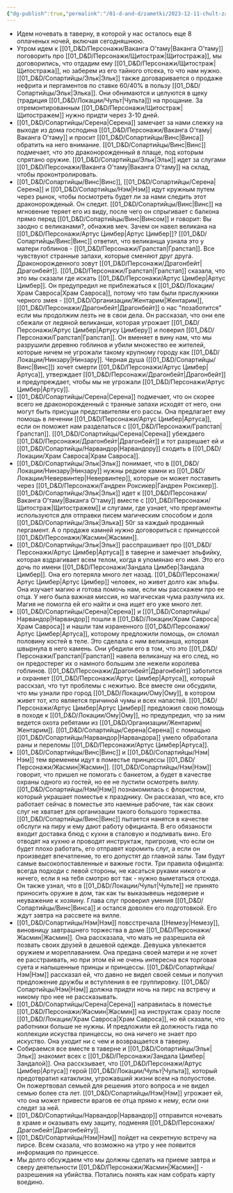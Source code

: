 ```yaml
---
{"dg-publish":true,"permalink":"/01-d-and-d/zametki/2023-12-11-chult-zametki-o-sessii/","created":"2024-11-09T09:06:49.774+03:00","updated":"2024-03-05T00:28:55.059+03:00"}
---
```




- Идем ночевать в таверну, в которой у нас осталось еще 8 оплаченых ночей, включая сегодняшнюю.
- Утром идем к [[01_D&D/Персонажи/Ваканга О’таму\|Ваканга О’таму]] поговорить про [[01_D&D/Персонажи/Щитостраж\|Щитостража]], мы договорились, что отдадим ему [[01_D&D/Персонажи/Щитостраж\|Щитостража]], но заберем из его тайного отсека, то что нам нужно. [[01_D&D/Сопартийцы/Эльк\|Эльк]] также договаривается о продаже нефрита и пергаментов по ставке 60/40% в пользу [[01_D&D/Сопартийцы/Эльк\|Элька]]. Они обнимаются и целуются в щеку (традиция [[01_D&D/Локации/Чульт\|Чульта]]) на прощание. За отремонтированным [[01_D&D/Персонажи/Щитостраж\|Щитостражем]] нужно придти через 3-10 дней.
- [[01_D&D/Сопартийцы/Серена\|Серена]] замечает за нами слежку на выходе из дома господина [[01_D&D/Персонажи/Ваканга О’таму\|Ваканга О’таму]] и просит [[01_D&D/Сопартийцы/Винс\|Винса]] обратить на него внимание. [[01_D&D/Сопартийцы/Винс\|Винс]] подмечает, что это драконорожденный в плаще, под которым спрятано оружие. [[01_D&D/Сопартийцы/Эльк\|Эльк]] идет за слугами [[01_D&D/Персонажи/Ваканга О’таму\|Ваканга О’таму]] на склад, чтобы проконтролировать. 
- [[01_D&D/Сопартийцы/Винс\|Винс]], [[01_D&D/Сопартийцы/Серена\|Серена]] и [[01_D&D/Сопартийцы/Нэм\|Нэм]] идут кружным путем через рынок, чтобы посмотреть будет ли за нами следить этот драконорожденый. Он следит. [[01_D&D/Сопартийцы/Винс\|Винс]] на мгновение теряет его из виду, после чего он спрыгивает с балкона прямо перед [[01_D&D/Сопартийцы/Винс\|Винсом]] и говорит: Вы заодно с великанами?, обнажив меч. Зачем он навел великана на [[01_D&D/Персонажи/Артус Цимбер\|Артус Цимбер]]? [[01_D&D/Сопартийцы/Винс\|Винс]] ответил, что великанща узнала это у матери гоблинов - [[01_D&D/Персонажи/Грапстап\|Грапстап]]. Все чувствуют странные запахи, которые сменяют друг друга. Драконорожденного зовут [[01_D&D/Персонажи/Драгонбейт\|Драгонбейт]]. [[01_D&D/Персонажи/Грапстап\|Грапстап]] сказала, что это мы сказали где искать [[01_D&D/Персонажи/Артус Цимбер\|Артус Цимбер]]. Он предупредил не приблежаться к [[01_D&D/Локации/Храм Савроса\|Храм Савроса]], потому что там были прислужники черного змея - [[01_D&D/Организации/Жентарим\|Жентарим]], [[01_D&D/Персонажи/Драгонбейт\|Драгонбейт]] о нас "позаботится" если мы продолжим лезть не в свои дела. Он рассказал, что они еле сбежали от ледяной великанши, которая угрожает [[01_D&D/Персонажи/Артус Цимбер\|Артусу Цимберу]] и поверил [[01_D&D/Персонажи/Грапстап\|Грапстап]]. Он вменяет в вину нам, что мы разрушили деревню гоблинов и убили множество ее жителей, которые ничем не угрожали такому крупному городу как [[01_D&D/Локации/Нинзару\|Нинзару]]. Черная душа ([[01_D&D/Сопартийцы/Винс\|Винс]]) хочет смерти [[01_D&D/Персонажи/Артус Цимбер\|Артуса]], утверждает [[01_D&D/Персонажи/Драгонбейт\|Драгонбейт]] и предупреждает, чтобы мы не угрожали [[01_D&D/Персонажи/Артус Цимбер\|Артусу]]. 
- [[01_D&D/Сопартийцы/Серена\|Серена]] подмечает, что он скорее всего не драконорожденный с транные запахи исходят от него, они могут быть присущи представителям его рассы. Она предлагает ему помощь в лечении [[01_D&D/Персонажи/Артус Цимбер\|Артуса]], если он поможет нам разделаться с [[01_D&D/Персонажи/Грапстап\|Грапстап]]. [[01_D&D/Сопартийцы/Серена\|Серена]] убеждаего [[01_D&D/Персонажи/Драгонбейт\|Драгонбейт]] и тот разрешает ей и [[01_D&D/Сопартийцы/Нарвандор\|Нарвандору]] сходить в [[01_D&D/Локации/Храм Савроса\|Храм Савроса]].
- [[01_D&D/Сопартийцы/Эльк\|Эльк]] понимает, что в [[01_D&D/Локации/Нинзару\|Нинзару]] нужны редкие камни из [[01_D&D/Локации/Невервинтер\|Невервинтер]], которые он может поставить через [[01_D&D/Персонажи/Гандрен Роксикер\|Гандрен Роксикер]]. [[01_D&D/Сопартийцы/Эльк\|Эльк]] идет к [[01_D&D/Персонажи/Ваканга О’таму\|Ваканга О’таму]] вместе с [[01_D&D/Персонажи/Щитостраж\|Щитостражем]] и слугами, где узнает, что прергаменты используются для отправки писем магическим способом и доля [[01_D&D/Сопартийцы/Эльк\|Элька]] 50г за каждый проданный пергамент. А о продаже камней нужно договориться с принцессой [[01_D&D/Персонажи/Жасмин\|Жасмин]].
- [[01_D&D/Сопартийцы/Эльк\|Эльк]] расспрашивает про [[01_D&D/Персонажи/Артус Цимбер\|Артуса]] в таверне и замечает эльфийку, которая вздрагивает всем телом, когда я упомянаю его имя. Это его дочь по имени [[01_D&D/Персонажи/Зандала Цимбер\|Зандала Цимбер]]. Она его потеряла много лет назад. [[01_D&D/Персонажи/Артус Цимбер\|Артус Цимбер]] человек, но живет долго как эльфы. Она изучает магию и готова помочь нам, если мы расскажем про ее отца. У него была важная миссия, но магическая чума разлучила их. Магия не помогла ей его найти и она ищет его уже много лет.
- [[01_D&D/Сопартийцы/Серена\|Серена]] и [[01_D&D/Сопартийцы/Нарвандор\|Нарвандор]] пошли в [[01_D&D/Локации/Храм Савроса\|Храм Савроса]] и нашли там израненного [[01_D&D/Персонажи/Артус Цимбер\|Артуса]], которому предложили помощь, он сломал половину костей в теле. Это сделала с ним великанша, которая швырнула в него камень. Они убедили его в том, что это [[01_D&D/Персонажи/Грапстап\|Грапстап]] навела великаншу на его след, но он предостерег их о намного большим зле нежели королева гоблинов. [[01_D&D/Персонажи/Драгонбейт\|Драгонбейт]] заботится и охраняет [[01_D&D/Персонажи/Артус Цимбер\|Артуса]], который расскзал, что тут проблемы с нежитью.  Все вместе они обсудили, что мы узнали про город [[01_D&D/Локации/Ому\|Ому]], в котором живет тот, кто является причиной чумы и всех напастей. [[01_D&D/Персонажи/Артус Цимбер\|Артус Цимбер]] предложил свою помощь в походе к [[01_D&D/Локации/Ому\|Ому]], но предупредил, что за ним ведется охота ребятами из [[01_D&D/Организации/Жентарим\|Жентарим]]. [[01_D&D/Сопартийцы/Серена\|Серена]] с помощью [[01_D&D/Сопартийцы/Нарвандор\|Нарвандора]] умело обработала раны и переломы [[01_D&D/Персонажи/Артус Цимбер\|Артуса]].
- [[01_D&D/Сопартийцы/Винс\|Винс]] и [[01_D&D/Сопартийцы/Нэм\|Нэм]] тем временем идут в поместье принцессы [[01_D&D/Персонажи/Жасмин\|Жасмин]]. [[01_D&D/Сопартийцы/Нэм\|Нэм]] говорит, что пришел не помогать с банкетом, а будет в качестве охраны одного из гостей, но ее не пустили осмотреть виллу. [[01_D&D/Сопартийцы/Нэм\|Нэм]] познакомилась с флористом, который украшает поместье к празднику. Он рассказал, что все, кто работает сейчас в поместье это наемные рабочие, так как своих слуг не хватает для организации такого большого торжества. [[01_D&D/Сопартийцы/Винс\|Винс]] пытается нанятся в качестве обслуги на пиру и ему дают работу официанта. В его обязаности входит доставка блюд с кухни в сталовую и подливать вино. Его отводят на кухню и проводят инструктаж, пригрозив, что если он будет плохо работать, его отправят коромить слуг, а если он произведет впечатление, то его допустят до главной залы. Там будут самые высокопоставленные и важные гости. Три правила офицанта: всегда подходи с левой стороны, не касаться руками никого и ничего, если я на тебя смотрю вот так - нужно выметаться отсюда. Он также узнал, что в [[01_D&D/Локации/Чульт\|Чульте]] не принято приносить оружие в дом, так как ты выказывешь недоверие и неуважение к хозяину. Глава слуг проверил умения [[01_D&D/Сопартийцы/Винс\|Винса]] и остался доволен его подготовкой. Его ждут завтра на рассвете на вилле.
- [[01_D&D/Сопартийцы/Нэм\|Нэм]] повсстречала [[Немезу\|Немезу]], виновницу завтрашнего торжества в доме [[01_D&D/Персонажи/Жасмин\|Жасмин]]. Она рассказала, что мать не разрешила ей позвать своих друзей в дешевой одежде. Девушка увлекается оружием и мореплаванием. Она предана своей матери и не хочет ее расстраивать, но при этом ей не очень интересна вся торговая суета и напышенные принцы и принцессы. [[01_D&D/Сопартийцы/Нэм\|Нэм]] рассказал ей, что давно не видел своей семьи и получил предложение дружбы и вступления в ее группировку. [[01_D&D/Сопартийцы/Нэм\|Нэм]] должна придти ночь на пирс на встречу и никому про нее не рассказывать.
- [[01_D&D/Сопартийцы/Серена\|Серена]] направилась в поместье [[01_D&D/Персонажи/Жасмин\|Жасмин]] на инструктаж сразу после [[01_D&D/Локации/Храм Савроса\|Храм Савроса]], но ей сказали, что работники больше не нужны. И предложили ей должность гида по коллекции искуства принцессы, но она ничего не знает про искуство. Она уходит ни с чем и возвращается в таверну.
- Собираемся все вместе в таверне и [[01_D&D/Сопартийцы/Эльк\|Эльк]] знакомит всех с [[01_D&D/Персонажи/Зандала Цимбер\|Зандалой]]. Она расскзывает, что [[01_D&D/Персонажи/Артус Цимбер\|Артуса]] герой [[01_D&D/Локации/Чульт\|Чульта]], который предотвратил катаклизм, угрожавший жизни всем на полуостове. Он пожертвовал семьей для решения этого вопроса и не видел семью более ста лет. [[01_D&D/Сопартийцы/Нэм\|Нэм]] угрожает ей, что она может привести врагов ее отца прямо к нему, если они следят за ней. 
- [[01_D&D/Сопартийцы/Нарвандор\|Нарвандор]] отправится ночевать в храме и оказывать ему защиту, подменяя [[01_D&D/Персонажи/Драгонбейт\|Драгонбейту]].
- [[01_D&D/Сопартийцы/Нэм\|Нэм]] пойдет на секретную встречу на пирсе. Всем сказала, что возможно на утро у нее появится информация по принцессе.
- Мы долго обсуждаем что мы должны сделать на приеме завтра и сверу деятельности [[01_D&D/Персонажи/Жасмин\|Жасмин]] - разрешения на убийства. Потались понять как нам собрать карту воедино. 